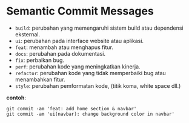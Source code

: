 # Semantic Commit Messages

- `build`: perubahan yang memengaruhi sistem build atau dependensi eksternal.
- `ui`: perubahan pada interface website atau aplikasi.
- `feat`: menambah atau menghapus fitur.
- `docs`: perubahan pada dokumentasi.
- `fix`: perbaikan bug.
- `perf`: perubahan kode yang meningkatkan kinerja.
- `refactor`: perubahan kode yang tidak memperbaiki bug atau menambahkan fitur.
- `style`: perubahan pemformatan kode, (titik koma, white space dll.)

**contoh**:
```
git commit -am 'feat: add home section & navbar'
git commit -am 'ui(navbar): change background color in navbar'
```
